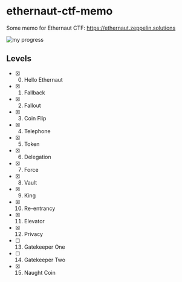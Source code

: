 # ethernaut-ctf-memo
Some memo for Ethernaut CTF: https://ethernaut.zeppelin.solutions

![my progress](https://i.gyazo.com/1daf3edb9c615217f9d5eaecfb858abe.png)

## Levels

- [x] 0. Hello Ethernaut
- [x] 1. Fallback
- [x] 2. Fallout
- [x] 3. Coin Flip
- [x] 4. Telephone
- [x] 5. Token
- [x] 6. Delegation
- [x] 7. Force
- [x] 8. Vault
- [x] 9. King
- [x] 10. Re-entrancy
- [x] 11. Elevator
- [x] 12. Privacy
- [ ] 13. Gatekeeper One
- [ ] 14. Gatekeeper Two
- [x] 15. Naught Coin
